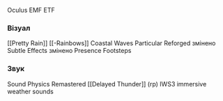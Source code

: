 Oculus
EMF
ETF

### Візуал
[[Pretty Rain]]
[[-Rainbows]]
Coastal Waves
Particular Reforged змінено
Subtle Effects змінено
Presence Footsteps
### Звук
Sound Physics Remastered
[[Delayed Thunder]]
(rp) IWS3 immersive weather sounds